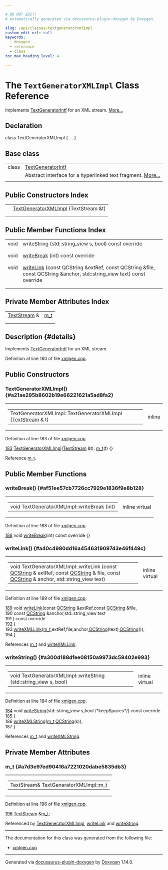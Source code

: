 ```yaml
---

# DO NOT EDIT!
# Automatically generated via docusaurus-plugin-doxygen by Doxygen.

slug: /api/classes/textgeneratorxmlimpl
custom_edit_url: null
keywords:
  - doxygen
  - reference
  - class
toc_max_heading_level: 4

---
```


<div class="doxyPage">

# The `TextGeneratorXMLImpl` Class Reference

Implements <a href="/web-doxygen/docs/api/classes/textgeneratorintf">TextGeneratorIntf</a> for an XML stream. <a href="#details">More...</a>

## Declaration

<div class="doxyDeclaration">
class TextGeneratorXMLImpl { ... }
</div>

## Base class

<table class="doxyMembersIndex">

<tr class="doxyMemberIndexItem">
<td class="doxyMemberIndexItemType" align="left" valign="top">class</td>
<td class="doxyMemberIndexItemName" align="left" valign="top"><a href="/web-doxygen/docs/api/classes/textgeneratorintf">TextGeneratorIntf</a></td>
</tr>
<tr class="doxyMemberIndexDescription">
<td class="doxyMemberIndexDescriptionLeft"></td>
<td class="doxyMemberIndexDescriptionRight">
Abstract interface for a hyperlinked text fragment. <a href="/web-doxygen/docs/api/classes/textgeneratorintf/#details">More...</a>
</td>
</tr>
<tr class="doxyMemberIndexSeparator">
<td class="doxyMemberIndexSeparator" colspan="2"></td>
</tr>

</table>

## Public Constructors Index

<table class="doxyMembersIndex">

<tr class="doxyMemberIndexItem">
<td class="doxyMemberIndexItemType" align="left" valign="top"></td>
<td class="doxyMemberIndexItemName" align="left" valign="top"><a href="#a21ae295b8602b19e66221621a5ad8fa2">TextGeneratorXMLImpl</a> (TextStream &amp;t)</td>
</tr>
<tr class="doxyMemberIndexDescription">
<td class="doxyMemberIndexDescriptionLeft"></td>
<td class="doxyMemberIndexDescriptionRight">
</td>
</tr>
<tr class="doxyMemberIndexSeparator">
<td class="doxyMemberIndexSeparator" colspan="2"></td>
</tr>

</table>

## Public Member Functions Index

<table class="doxyMembersIndex">

<tr class="doxyMemberIndexItem">
<td class="doxyMemberIndexItemType" align="left" valign="top">void</td>
<td class="doxyMemberIndexItemName" align="left" valign="top"><a href="#a300d188dfee08150a9973dc59402e993">writeString</a> (std::string_view s, bool) const override</td>
</tr>
<tr class="doxyMemberIndexDescription">
<td class="doxyMemberIndexDescriptionLeft"></td>
<td class="doxyMemberIndexDescriptionRight">
</td>
</tr>
<tr class="doxyMemberIndexSeparator">
<td class="doxyMemberIndexSeparator" colspan="2"></td>
</tr>

<tr class="doxyMemberIndexItem">
<td class="doxyMemberIndexItemType" align="left" valign="top">void</td>
<td class="doxyMemberIndexItemName" align="left" valign="top"><a href="#af51ee57cb7726cc7929e1836f9e8b128">writeBreak</a> (int) const override</td>
</tr>
<tr class="doxyMemberIndexDescription">
<td class="doxyMemberIndexDescriptionLeft"></td>
<td class="doxyMemberIndexDescriptionRight">
</td>
</tr>
<tr class="doxyMemberIndexSeparator">
<td class="doxyMemberIndexSeparator" colspan="2"></td>
</tr>

<tr class="doxyMemberIndexItem">
<td class="doxyMemberIndexItemType" align="left" valign="top">void</td>
<td class="doxyMemberIndexItemName" align="left" valign="top"><a href="#a40c4980dd16a4546319097d3e46f449c">writeLink</a> (const QCString &amp;extRef, const QCString &amp;file, const QCString &amp;anchor, std::string_view text) const override</td>
</tr>
<tr class="doxyMemberIndexDescription">
<td class="doxyMemberIndexDescriptionLeft"></td>
<td class="doxyMemberIndexDescriptionRight">
</td>
</tr>
<tr class="doxyMemberIndexSeparator">
<td class="doxyMemberIndexSeparator" colspan="2"></td>
</tr>

</table>

## Private Member Attributes Index

<table class="doxyMembersIndex">

<tr class="doxyMemberIndexItem">
<td class="doxyMemberIndexItemType" align="left" valign="top"><a href="/web-doxygen/docs/api/classes/textstream">TextStream</a> &amp;</td>
<td class="doxyMemberIndexItemName" align="left" valign="top"><a href="#a7d3e97ed90416a7221020dabe5835db3">m_t</a></td>
</tr>
<tr class="doxyMemberIndexDescription">
<td class="doxyMemberIndexDescriptionLeft"></td>
<td class="doxyMemberIndexDescriptionRight">
</td>
</tr>
<tr class="doxyMemberIndexSeparator">
<td class="doxyMemberIndexSeparator" colspan="2"></td>
</tr>

</table>

## Description {#details}

Implements <a href="/web-doxygen/docs/api/classes/textgeneratorintf">TextGeneratorIntf</a> for an XML stream.

Definition at line 180 of file <a href="/web-doxygen/docs/api/files/src/xmlgen-cpp">xmlgen.cpp</a>.

<div class="doxySectionDef">

## Public Constructors

### TextGeneratorXMLImpl() {#a21ae295b8602b19e66221621a5ad8fa2}

<div class="doxyMemberItem">
<div class="doxyMemberProto">
<table class="doxyMemberLabels">
<tr class="doxyMemberLabels">
<td class="doxyMemberLabelsLeft">
<table class="doxyMemberName">
<tr>
<td class="doxyMemberName">TextGeneratorXMLImpl::TextGeneratorXMLImpl (<a href="/web-doxygen/docs/api/classes/textstream">TextStream</a> &amp; t)</td>
</tr>
</table>
</td>
<td class="doxyMemberLabelsRight">
<span class="doxyMemberLabels">
<span class="doxyMemberLabel inline">inline</span>
</span>
</td>
</tr>
</table>
</div>
<div class="doxyMemberDoc">



Definition at line 183 of file <a href="/web-doxygen/docs/api/files/src/xmlgen-cpp">xmlgen.cpp</a>.

<div class="doxyProgramListing">

<div class="doxyCodeLine"><span class="doxyLineNumber"><a href="#a21ae295b8602b19e66221621a5ad8fa2">183</a></span><span class="doxyLineContent"><span class="doxyHighlight">    <a href="#a21ae295b8602b19e66221621a5ad8fa2">TextGeneratorXMLImpl</a>(<a href="/web-doxygen/docs/api/classes/textstream">TextStream</a> &amp;t): <a href="#a7d3e97ed90416a7221020dabe5835db3">m_t</a>(t) {}</span></span></div>

</div>


Reference <a href="#a7d3e97ed90416a7221020dabe5835db3">m\_t</a>.
</div>
</div>

</div>

<div class="doxySectionDef">

## Public Member Functions

### writeBreak() {#af51ee57cb7726cc7929e1836f9e8b128}

<div class="doxyMemberItem">
<div class="doxyMemberProto">
<table class="doxyMemberLabels">
<tr class="doxyMemberLabels">
<td class="doxyMemberLabelsLeft">
<table class="doxyMemberName">
<tr>
<td class="doxyMemberName">void TextGeneratorXMLImpl::writeBreak (int)</td>
</tr>
</table>
</td>
<td class="doxyMemberLabelsRight">
<span class="doxyMemberLabels">
<span class="doxyMemberLabel inline">inline</span>
<span class="doxyMemberLabel virtual">virtual</span>
</span>
</td>
</tr>
</table>
</div>
<div class="doxyMemberDoc">



Definition at line 188 of file <a href="/web-doxygen/docs/api/files/src/xmlgen-cpp">xmlgen.cpp</a>.

<div class="doxyProgramListing">

<div class="doxyCodeLine"><span class="doxyLineNumber"><a href="#af51ee57cb7726cc7929e1836f9e8b128">188</a></span><span class="doxyLineContent"><span class="doxyHighlight">    </span><span class="doxyHighlightKeywordType">void</span><span class="doxyHighlight"> <a href="#af51ee57cb7726cc7929e1836f9e8b128">writeBreak</a>(</span><span class="doxyHighlightKeywordType">int</span><span class="doxyHighlight">)</span><span class="doxyHighlightKeyword"> const override </span><span class="doxyHighlight">{}</span></span></div>

</div>

</div>
</div>

### writeLink() {#a40c4980dd16a4546319097d3e46f449c}

<div class="doxyMemberItem">
<div class="doxyMemberProto">
<table class="doxyMemberLabels">
<tr class="doxyMemberLabels">
<td class="doxyMemberLabelsLeft">
<table class="doxyMemberName">
<tr>
<td class="doxyMemberName">void TextGeneratorXMLImpl::writeLink (const <a href="/web-doxygen/docs/api/classes/qcstring">QCString</a> &amp; extRef, const <a href="/web-doxygen/docs/api/classes/qcstring">QCString</a> &amp; file, const <a href="/web-doxygen/docs/api/classes/qcstring">QCString</a> &amp; anchor, std::string_view text)</td>
</tr>
</table>
</td>
<td class="doxyMemberLabelsRight">
<span class="doxyMemberLabels">
<span class="doxyMemberLabel inline">inline</span>
<span class="doxyMemberLabel virtual">virtual</span>
</span>
</td>
</tr>
</table>
</div>
<div class="doxyMemberDoc">



Definition at line 189 of file <a href="/web-doxygen/docs/api/files/src/xmlgen-cpp">xmlgen.cpp</a>.

<div class="doxyProgramListing">

<div class="doxyCodeLine"><span class="doxyLineNumber"><a href="#a40c4980dd16a4546319097d3e46f449c">189</a></span><span class="doxyLineContent"><span class="doxyHighlight">    </span><span class="doxyHighlightKeywordType">void</span><span class="doxyHighlight"> <a href="#a40c4980dd16a4546319097d3e46f449c">writeLink</a>(</span><span class="doxyHighlightKeyword">const</span><span class="doxyHighlight"> <a href="/web-doxygen/docs/api/classes/qcstring">QCString</a> &amp;extRef,</span><span class="doxyHighlightKeyword">const</span><span class="doxyHighlight"> <a href="/web-doxygen/docs/api/classes/qcstring">QCString</a> &amp;file,</span></span></div>
<div class="doxyCodeLine"><span class="doxyLineNumber">190</span><span class="doxyLineContent"><span class="doxyHighlight">                   </span><span class="doxyHighlightKeyword">const</span><span class="doxyHighlight"> <a href="/web-doxygen/docs/api/classes/qcstring">QCString</a> &amp;anchor,std::string_view text</span></span></div>
<div class="doxyCodeLine"><span class="doxyLineNumber">191</span><span class="doxyLineContent"><span class="doxyHighlight">                  )</span><span class="doxyHighlightKeyword"> const override</span></span></div>
<div class="doxyCodeLine"><span class="doxyLineNumber">192</span><span class="doxyLineContent"><span class="doxyHighlightKeyword">    </span><span class="doxyHighlight">{</span></span></div>
<div class="doxyCodeLine"><span class="doxyLineNumber">193</span><span class="doxyLineContent"><span class="doxyHighlight">      <a href="/web-doxygen/docs/api/files/src/xmlgen-cpp/#addab75b1cb249ffe90ab4624fe4aa530">writeXMLLink</a>(<a href="#a7d3e97ed90416a7221020dabe5835db3">m_t</a>,extRef,file,anchor,<a href="/web-doxygen/docs/api/classes/qcstring">QCString</a>(text),<a href="/web-doxygen/docs/api/classes/qcstring">QCString</a>());</span></span></div>
<div class="doxyCodeLine"><span class="doxyLineNumber">194</span><span class="doxyLineContent"><span class="doxyHighlight">    }</span></span></div>

</div>


References <a href="#a7d3e97ed90416a7221020dabe5835db3">m\_t</a> and <a href="/web-doxygen/docs/api/files/src/xmlgen-cpp/#addab75b1cb249ffe90ab4624fe4aa530">writeXMLLink</a>.
</div>
</div>

### writeString() {#a300d188dfee08150a9973dc59402e993}

<div class="doxyMemberItem">
<div class="doxyMemberProto">
<table class="doxyMemberLabels">
<tr class="doxyMemberLabels">
<td class="doxyMemberLabelsLeft">
<table class="doxyMemberName">
<tr>
<td class="doxyMemberName">void TextGeneratorXMLImpl::writeString (std::string_view s, bool)</td>
</tr>
</table>
</td>
<td class="doxyMemberLabelsRight">
<span class="doxyMemberLabels">
<span class="doxyMemberLabel inline">inline</span>
<span class="doxyMemberLabel virtual">virtual</span>
</span>
</td>
</tr>
</table>
</div>
<div class="doxyMemberDoc">



Definition at line 184 of file <a href="/web-doxygen/docs/api/files/src/xmlgen-cpp">xmlgen.cpp</a>.

<div class="doxyProgramListing">

<div class="doxyCodeLine"><span class="doxyLineNumber"><a href="#a300d188dfee08150a9973dc59402e993">184</a></span><span class="doxyLineContent"><span class="doxyHighlight">    </span><span class="doxyHighlightKeywordType">void</span><span class="doxyHighlight"> <a href="#a300d188dfee08150a9973dc59402e993">writeString</a>(std::string_view s,</span><span class="doxyHighlightKeywordType">bool</span><span class="doxyHighlight"> </span><span class="doxyHighlightComment">/*keepSpaces*/</span><span class="doxyHighlight">)</span><span class="doxyHighlightKeyword"> const override</span></span></div>
<div class="doxyCodeLine"><span class="doxyLineNumber">185</span><span class="doxyLineContent"><span class="doxyHighlightKeyword">    </span><span class="doxyHighlight">{</span></span></div>
<div class="doxyCodeLine"><span class="doxyLineNumber">186</span><span class="doxyLineContent"><span class="doxyHighlight">      <a href="/web-doxygen/docs/api/files/src/xmlgen-cpp/#ae0d4954a6f4474cd684e6a3901f3486c">writeXMLString</a>(<a href="#a7d3e97ed90416a7221020dabe5835db3">m_t</a>,<a href="/web-doxygen/docs/api/classes/qcstring">QCString</a>(s));</span></span></div>
<div class="doxyCodeLine"><span class="doxyLineNumber">187</span><span class="doxyLineContent"><span class="doxyHighlight">    }</span></span></div>

</div>


References <a href="#a7d3e97ed90416a7221020dabe5835db3">m\_t</a> and <a href="/web-doxygen/docs/api/files/src/xmlgen-cpp/#ae0d4954a6f4474cd684e6a3901f3486c">writeXMLString</a>.
</div>
</div>

</div>

<div class="doxySectionDef">

## Private Member Attributes

### m\_t {#a7d3e97ed90416a7221020dabe5835db3}

<div class="doxyMemberItem">
<div class="doxyMemberProto">
<table class="doxyMemberLabels">
<tr class="doxyMemberLabels">
<td class="doxyMemberLabelsLeft">
<table class="doxyMemberName">
<tr>
<td class="doxyMemberName">TextStream&amp; TextGeneratorXMLImpl::m_t</td>
</tr>
</table>
</td>
</tr>
</table>
</div>
<div class="doxyMemberDoc">



Definition at line 196 of file <a href="/web-doxygen/docs/api/files/src/xmlgen-cpp">xmlgen.cpp</a>.

<div class="doxyProgramListing">

<div class="doxyCodeLine"><span class="doxyLineNumber"><a href="#a7d3e97ed90416a7221020dabe5835db3">196</a></span><span class="doxyLineContent"><span class="doxyHighlight">    <a href="/web-doxygen/docs/api/classes/textstream">TextStream</a> &amp;<a href="#a7d3e97ed90416a7221020dabe5835db3">m_t</a>;</span></span></div>

</div>


Referenced by <a href="#a21ae295b8602b19e66221621a5ad8fa2">TextGeneratorXMLImpl</a>, <a href="#a40c4980dd16a4546319097d3e46f449c">writeLink</a> and <a href="#a300d188dfee08150a9973dc59402e993">writeString</a>.
</div>
</div>

</div>

<hr/>

The documentation for this class was generated from the following file:

<ul>
<li><a href="/web-doxygen/docs/api/files/src/xmlgen-cpp">xmlgen.cpp</a></li>
</ul>

<hr/>

<p class="doxyGeneratedBy">Generated via <a href="https://github.com/xpack/docusaurus-plugin-doxygen">docusaurus-plugin-doxygen</a> by <a href="https://www.doxygen.nl">Doxygen</a> 1.14.0.</p>

</div>
